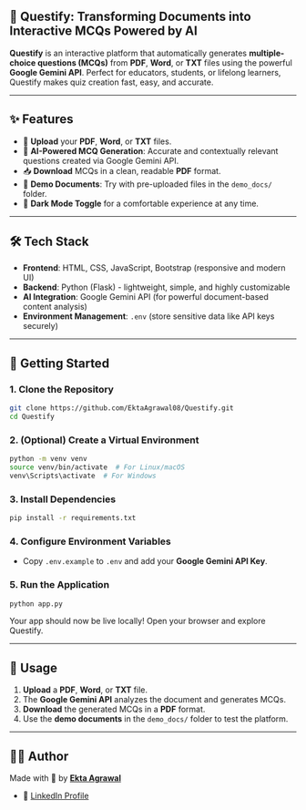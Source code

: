## 🚀 Questify: Transforming Documents into Interactive MCQs Powered by AI

**Questify** is an interactive platform that automatically generates **multiple-choice questions (MCQs)** from **PDF**, **Word**, or **TXT** files using the powerful **Google Gemini API**. Perfect for educators, students, or lifelong learners, Questify makes quiz creation fast, easy, and accurate.

---

## ✨ Features

- 📄 **Upload** your **PDF**, **Word**, or **TXT** files.  
- 🤖 **AI-Powered MCQ Generation**: Accurate and contextually relevant questions created via Google Gemini API.  
- 📥 **Download** MCQs in a clean, readable **PDF** format.  
- 🧪 **Demo Documents**: Try with pre-uploaded files in the `demo_docs/` folder.  
- 🌙 **Dark Mode Toggle** for a comfortable experience at any time.

---

## 🛠 Tech Stack

- **Frontend**: HTML, CSS, JavaScript, Bootstrap (responsive and modern UI)  
- **Backend**: Python (Flask) - lightweight, simple, and highly customizable  
- **AI Integration**: Google Gemini API (for powerful document-based content analysis)  
- **Environment Management**: `.env` (store sensitive data like API keys securely)

---

## 🚀 Getting Started

### 1. Clone the Repository

```bash
git clone https://github.com/EktaAgrawal08/Questify.git
cd Questify
```

### 2. (Optional) Create a Virtual Environment

```bash
python -m venv venv
source venv/bin/activate  # For Linux/macOS
venv\Scripts\activate  # For Windows
```

### 3. Install Dependencies

```bash
pip install -r requirements.txt
```

### 4. Configure Environment Variables

- Copy `.env.example` to `.env` and add your **Google Gemini API Key**.

### 5. Run the Application

```bash
python app.py
```

Your app should now be live locally! Open your browser and explore Questify.

---

## 📂 Usage

1. **Upload** a **PDF**, **Word**, or **TXT** file.  
2. The **Google Gemini API** analyzes the document and generates MCQs.  
3. **Download** the generated MCQs in a **PDF** format.  
4. Use the **demo documents** in the `demo_docs/` folder to test the platform.

---

## 👩‍💻 Author

Made with 💙 by [**Ekta Agrawal**](https://github.com/EktaAgrawal08)

- 🔗 [LinkedIn Profile](https://www.linkedin.com/in/ekta-agrawal-364b3a246/)
